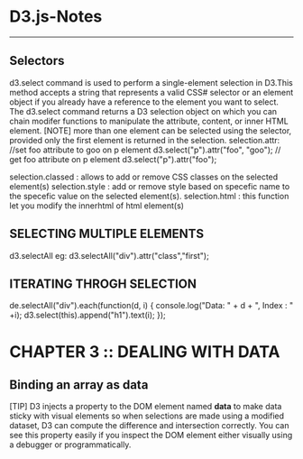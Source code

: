 # D3.js-Notes
--------------
Selectors 
-----------
d3.select command is used to perform a single-element selection in D3.This method accepts a string that represents a valid CSS# selector or an element object if you already have a reference to the element you want to select. The d3.select command returns a D3 selection object on which you can chain modifer functions to manipulate the attribute, content, or inner HTML element.
[NOTE] more than one element can be selected using the selector, provided only the first element is returned in the selection.
selection.attr: 
  //set foo attribute to goo on p element
  d3.select("p").attr("foo", "goo");
  // get foo attribute on p element 
  d3.select("p").attr("foo");
  
  selection.classed : allows to add or remove CSS classes on the selected element(s)
  selection.style : add or remove style based on specefic name to the specefic value on the selected element(s).
  selection.html : this function let you modify the innerhtml of html element(s)
  
  SELECTING MULTIPLE ELEMENTS
  ---------------------------
  d3.selectAll
  eg: d3.selectAll("div").attr("class","first");
  
  ITERATING THROGH SELECTION
  ---------------------------
  de.selectAll("div").each(function(d, i) { console.log("Data: " + d + ", Index : " +i); d3.select(this).append("h1").text(i); });
  
  CHAPTER 3 :: DEALING WITH DATA
  ===============================
  Binding an array as data
  ------------------------
  [TIP] D3 injects a property to the DOM element named __data__ to make data sticky with visual elements so when selections are made using a modified dataset, D3 can compute the difference and intersection correctly. You can see this property easily if you inspect the DOM element either visually using a debugger or programmatically.
  
  
